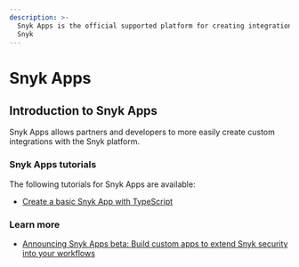 ```yaml
---
description: >-
  Snyk Apps is the official supported platform for creating integrations with
  Snyk
---
```


# Snyk Apps

## Introduction to Snyk Apps

Snyk Apps allows partners and developers to more easily create custom integrations with the Snyk platform.

### Snyk Apps tutorials

The following tutorials for Snyk Apps are available:

* [Create a basic Snyk App with TypeScript](creating-a-snyk-app-with-typescript/)

### Learn more

* [Announcing Snyk Apps beta: Build custom apps to extend Snyk security into your workflows](https://snyk.io/blog/snyk-apps-beta-build-custom-apps-extend-snyk-security-into-workflows/)
